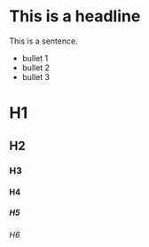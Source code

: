 # This is a headline

This is a sentence.
* bullet 1
* bullet 2
* bullet 3

# H1
## H2
### H3
#### H4
##### H5
###### H6
